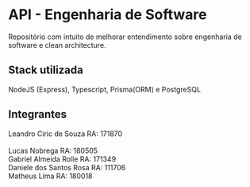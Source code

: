 # API - Engenharia de Software

Repositório com intuito de melhorar entendimento sobre engenharia de software e clean architecture.

## Stack utilizada

NodeJS (Express), Typescript, Prisma(ORM) e PostgreSQL 

## Integrantes
Leandro Ciric de Souza RA: 171870 <br>
<br>
Lucas Nobrega RA: 180505 <br>
Gabriel Almeida Rolle RA: 171349 <br>
Daniele dos Santos Rosa RA: 111706 <br>
Matheus Lima RA: 180018 <br>
